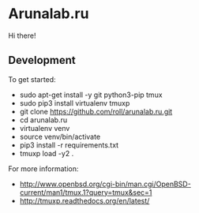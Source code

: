 # Arunalab.ru

Hi there!

## Development

To get started:

- sudo apt-get install -y git python3-pip tmux
- sudo pip3 install virtualenv tmuxp
- git clone https://github.com/roll/arunalab.ru.git
- cd arunalab.ru
- virtualenv venv
- source venv/bin/activate
- pip3 install -r requirements.txt
- tmuxp load -y2 .

For more information:

- http://www.openbsd.org/cgi-bin/man.cgi/OpenBSD-current/man1/tmux.1?query=tmux&sec=1
- http://tmuxp.readthedocs.org/en/latest/
